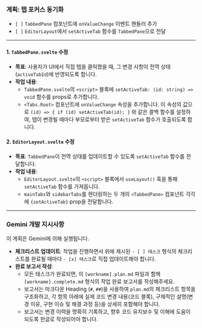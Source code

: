 ### **계획: 탭 포커스 동기화**

-   `[ ]` `TabbedPane` 컴포넌트에 `onValueChange` 이벤트 핸들러 추가
-   `[ ]` `EditorLayout`에서 `setActiveTab` 함수를 `TabbedPane`으로 전달

---

#### **1. `TabbedPane.svelte` 수정**

-   **목표**: 사용자가 UI에서 직접 탭을 클릭했을 때, 그 변경 사항이 전역 상태(`activeTabId`)에 반영되도록 합니다.
-   **작업 내용**:
    -   `TabbedPane.svelte`의 `<script>` 블록에 `setActiveTab: (id: string) => void` 함수를 props로 추가합니다.
    -   `<Tabs.Root>` 컴포넌트에 `onValueChange` 속성을 추가합니다. 이 속성의 값으로 `(id) => { if (id) setActiveTab(id); }` 와 같은 콜백 함수를 설정하여, 탭이 변경될 때마다 부모로부터 받은 `setActiveTab` 함수가 호출되도록 합니다.

#### **2. `EditorLayout.svelte` 수정**

-   **목표**: `TabbedPane`이 전역 상태를 업데이트할 수 있도록 `setActiveTab` 함수를 전달합니다.
-   **작업 내용**:
    -   `EditorLayout.svelte`의 `<script>` 블록에서 `useLayout()` 훅을 통해 `setActiveTab` 함수를 가져옵니다.
    -   `mainTabs`와 `sidebarTabs`를 렌더링하는 두 개의 `<TabbedPane>` 컴포넌트 각각에 `{setActiveTab}` prop을 전달합니다.

---

### **Gemini 개발 지시사항**

이 계획은 Gemini에 의해 실행됩니다.

- **체크리스트 업데이트**: 작업을 진행하면서 위에 제시된 `- [ ] 태스크` 형식의 체크리스트를 완료될 때마다 `- [x] 태스크`로 직접 업데이트해야 합니다.
- **완료 보고서 작성**:
  - 모든 태스크가 완료되면, 이 `[workname].plan.md` 파일과 함께 `[workname].complete.md` 형식의 작업 완료 보고서를 작성해주세요.
  - 보고서는 마크다운 Heading (`#`, `##`)을 사용하여 `plan.md`의 체크리스트 항목을 구조화하고, 각 항목 아래에 실제 코드 변경 내용(코드 블록), 구체적인 설명(변경 이유, 구현 이슈 및 해결 과정 등)을 상세히 포함해야 합니다.
  - 보고서는 변경 이력을 명확히 기록하고, 향후 코드 유지보수 및 이해에 도움이 되도록 한글로 작성되어야 합니다.